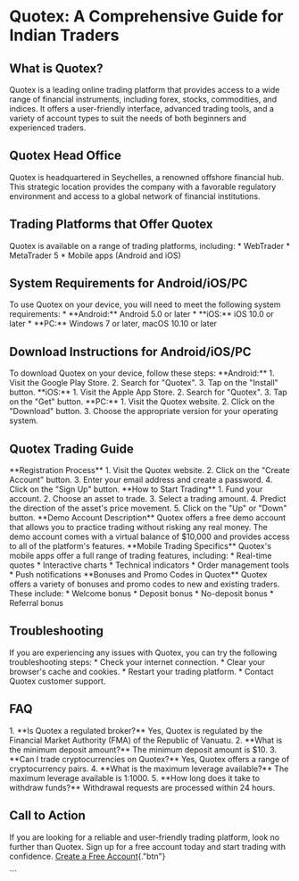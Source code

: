 # Quotex: A Comprehensive Guide for Indian Traders

## What is Quotex?

Quotex is a leading online trading platform that provides access to a
wide range of financial instruments, including forex, stocks,
commodities, and indices. It offers a user-friendly interface, advanced
trading tools, and a variety of account types to suit the needs of both
beginners and experienced traders.

## Quotex Head Office

Quotex is headquartered in Seychelles, a renowned offshore financial
hub. This strategic location provides the company with a favorable
regulatory environment and access to a global network of financial
institutions.

## Trading Platforms that Offer Quotex

Quotex is available on a range of trading platforms, including: \*
WebTrader \* MetaTrader 5 \* Mobile apps (Android and iOS)

## System Requirements for Android/iOS/PC

To use Quotex on your device, you will need to meet the following system
requirements: \* \*\*Android:\*\* Android 5.0 or later \* \*\*iOS:\*\*
iOS 10.0 or later \* \*\*PC:\*\* Windows 7 or later, macOS 10.10 or
later

## Download Instructions for Android/iOS/PC

To download Quotex on your device, follow these steps:
\*\*Android:\*\* 1. Visit the Google Play Store. 2. Search for
"Quotex". 3. Tap on the "Install" button. \*\*iOS:\*\* 1.
Visit the Apple App Store. 2. Search for "Quotex". 3. Tap on the
"Get" button. \*\*PC:\*\* 1. Visit the Quotex website. 2. Click on
the "Download" button. 3. Choose the appropriate version for your
operating system.

## Quotex Trading Guide

\*\*Registration Process\*\* 1. Visit the Quotex website. 2. Click on
the "Create Account" button. 3. Enter your email address and
create a password. 4. Click on the "Sign Up" button. \*\*How to
Start Trading\*\* 1. Fund your account. 2. Choose an asset to trade. 3.
Select a trading amount. 4. Predict the direction of the asset\'s price
movement. 5. Click on the "Up" or "Down" button. \*\*Demo
Account Description\*\* Quotex offers a free demo account that allows
you to practice trading without risking any real money. The demo account
comes with a virtual balance of \$10,000 and provides access to all of
the platform\'s features. \*\*Mobile Trading Specifics\*\* Quotex\'s
mobile apps offer a full range of trading features, including: \*
Real-time quotes \* Interactive charts \* Technical indicators \* Order
management tools \* Push notifications \*\*Bonuses and Promo Codes in
Quotex\*\* Quotex offers a variety of bonuses and promo codes to new and
existing traders. These include: \* Welcome bonus \* Deposit bonus \*
No-deposit bonus \* Referral bonus

## Troubleshooting

If you are experiencing any issues with Quotex, you can try the
following troubleshooting steps: \* Check your internet connection. \*
Clear your browser\'s cache and cookies. \* Restart your trading
platform. \* Contact Quotex customer support.

## FAQ

1\. \*\*Is Quotex a regulated broker?\*\* Yes, Quotex is regulated by
the Financial Market Authority (FMA) of the Republic of Vanuatu. 2.
\*\*What is the minimum deposit amount?\*\* The minimum deposit amount
is \$10. 3. \*\*Can I trade cryptocurrencies on Quotex?\*\* Yes, Quotex
offers a range of cryptocurrency pairs. 4. \*\*What is the maximum
leverage available?\*\* The maximum leverage available is 1:1000. 5.
\*\*How long does it take to withdraw funds?\*\* Withdrawal requests are
processed within 24 hours.

## Call to Action

If you are looking for a reliable and user-friendly trading platform,
look no further than Quotex. Sign up for a free account today and start
trading with confidence. [Create a Free
Account](\%22https://traff.sbs/brokerqxsignup\%22){."btn"}

\`\`\`

